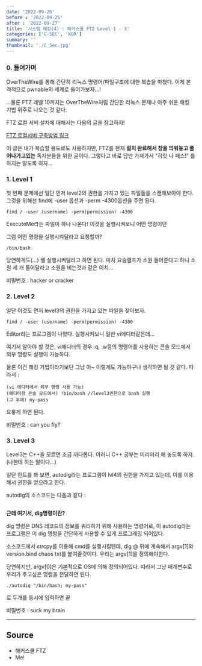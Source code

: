 ```yaml
---
date: '2022-09-26'
before : '2022-09-25'
after : '2022-09-27'
title: '시스템 해킹(4) : 해커스쿨 FTZ Level 1 - 3'
categories: ['C-SEC', 'KOR']
summary: ''
thumbnail: './C_Sec.jpg'
---
```



### 0. 들어가며

OverTheWire를 통해 간단히 리눅스 명령어/파일구조에 대한 복습을 마쳤다. 이제 본격적으로 pwnable의 세계로 들어가보자...!


...물론 FTZ 레벨 10까지는 OverTheWire처럼 간단한 리눅스 문제나 아주 쉬운 해킹 기법 위주로 나오는 것 같다.


FTZ 로컬 서버 설치에 대해서는 다음의 글을 참고하자!

[FTZ 로컬서버 구축방법 링크](<>)


이 글은 내가 복습할 용도로도 사용하지만, FTZ를 현재 **설치 완료해서 창을 띄워놓고 풀어나가고있는** 독자분들을 위한 글이다. 그렇다고 바로 답만 가져가서 
"히힛 나 패스!" 를 하지는 말도록 하자...

### 1. Level 1


첫 번째 문제에선 일단 먼저 level2의 권한을 가지고 있는 파일들을 스캔해보아야 한다. 그것을 위해선 find에 -user 옵션과 -perm -4300옵션을 주면 된다.

```
find / -user (username) -perm(permission) -4300
```

ExecuteMe라는 파일이 하나 나온다! 이것을 실행시켜보니 어떤 명령이던 



그럼 어떤 명령을 실행시켜달라고 요청할까?
```
/bin/bash
```

당연하게도(...) 쉘 실행시켜달라고 하면 된다. 마치 요술램프가 소원 들어준다고 하니 소원 세 개 들어달라고 소원을 비는것과 같은 이치... 


비밀번호 : hacker or cracker


### 2. Level 2

일단 이것도 먼저 level3의 권한을 가지고 있는 파일을 찾아보자.

```
find / -user (username) -perm(permission) -4300
```

Editor라는 프로그램이 나왔다. 실행시켜보니 일반 vi에디터같은데...


여기서 알아야 할 것은, vi에디터의 경우 :q, :w등의 명령어를 사용하는 콘솔 모드에서 외부 명령도 실행이 가능하다.


물론 이건 해킹 기법이라기보단 그냥 아~ 이렇게도 가능하구나 생각하면 될 것 같다. 따라서 :

```
(vi 에디터에서 외부 명령 사용 가능)
(에디터창 콘솔 모드에서) !bin/bash //level3권한으로 bash 실행
(그 후에) my-pass
```
요롷게 하면 된다.


비밀번호 : can you fly?


### 3. Level 3

Level3는 C++을 모르면 조금 까다롭다. 이러니 C++ 공부는 미리미리 해 놓도록 하자. (나한테 하는 말이다...)


일단 힌트를 봐 보면, autodig라는 프로그램이 lvl4의 권한을 가지고 있는데, 이를 이용해서 권한을 얻으라고 한다. 


autodig의 소스코드는 다음과 같다 :

```

```
**근데 여기서, dig명령이란?**


dig 명령은  DNS 레코드의 정보를 쿼리하기 위해 사용하는 명령어로, 이 autodig라는 프로그램은 이 dig 명령을 간단하게 사용할 수 있게 프로그래밍 되어있다.


소스코드에서 strcpy를 이용해 cmd를 실행시킬텐데, dig @ 뒤에 계속해서 argv[1]와 version.bind chaos txt를 붙여줄것이다. 우리는 argv[1]을 정의해야한다.


당연하지만, argv[0]은 기본적으로 OS에 의해 정의되어있다. 따라서 그냥 매개변수로 우리가 주고싶은 명령을 전달하면 된다.
```
./autodig "/bin/bash; my-pass"
```
로 두개를 동시에 입력하면 끝


비밀번호 : suck my brain

---
## Source

- 해커스쿨 FTZ
- Me!